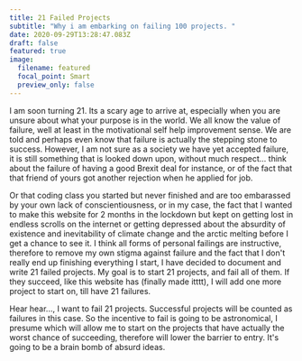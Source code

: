 ```yaml
---
title: 21 Failed Projects
subtitle: "Why i am embarking on failing 100 projects. "
date: 2020-09-29T13:28:47.083Z
draft: false
featured: true
image:
  filename: featured
  focal_point: Smart
  preview_only: false
---
```

I am soon turning 21. Its a scary age to arrive at, especially when you are unsure about what your purpose is in the world. We all know the value of failure, well at least in the motivational self help improvement sense. We are told and perhaps even know that failure is actually the stepping stone to success.  However, I am not sure as a society we have yet accepted failure, it is still something that is looked down upon, without much respect... think about the failure of having a good Brexit deal for instance, or of the fact that that friend of yours got another rejection when he applied for job. 

Or that coding class you started but never finished and are too embarassed by your own lack of conscientiousness, or in my case, the fact that I wanted to make this website for 2 months in the lockdown but kept on getting lost in endless scrolls on the internet or getting depressed about the absurdity of existence and inevitability of climate change and the arctic melting before I get a chance to see it. I think all forms of personal failings are instructive, therefore to remove my own stigma against failure and the fact that I don't really end up finishing everything I start, I have decided to document and write 21 failed projects. My goal is to start 21 projects, and fail all of them. If they succeed, like this website has (finally made itttt), I will add one more project to start on, till have 21 failures. 

Hear hear..., I want to fail 21 projects. Successful projects will be counted as failures in this case. So the incentive to fail is going to be astronomical, I presume which will allow me to start on the projects that have actually the worst chance of succeeding, therefore will lower the barrier to entry. It's going to be a brain bomb of absurd ideas.